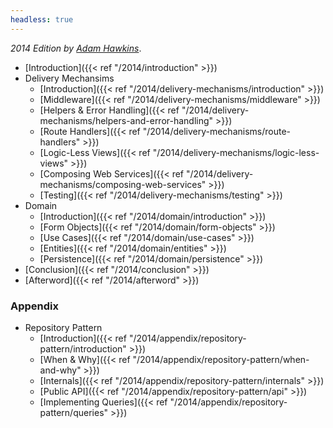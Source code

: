 ```yaml
---
headless: true
---
```


_2014 Edition by [Adam Hawkins](https://slashdeploy.com)_.

- [Introduction]({{< ref "/2014/introduction" >}})
- Delivery Mechansims
  - [Introduction]({{< ref "/2014/delivery-mechanisms/introduction" >}})
  - [Middleware]({{< ref "/2014/delivery-mechanisms/middleware" >}})
  - [Helpers & Error Handling]({{< ref "/2014/delivery-mechanisms/helpers-and-error-handling" >}})
  - [Route Handlers]({{< ref "/2014/delivery-mechanisms/route-handlers" >}})
  - [Logic-Less Views]({{< ref "/2014/delivery-mechanisms/logic-less-views" >}})
  - [Composing Web Services]({{< ref "/2014/delivery-mechanisms/composing-web-services" >}})
  - [Testing]({{< ref "/2014/delivery-mechanisms/testing" >}})
- Domain
  - [Introduction]({{< ref "/2014/domain/introduction" >}})
  - [Form Objects]({{< ref "/2014/domain/form-objects" >}})
  - [Use Cases]({{< ref "/2014/domain/use-cases" >}})
  - [Entities]({{< ref "/2014/domain/entities" >}})
  - [Persistence]({{< ref "/2014/domain/persistence" >}})
- [Conclusion]({{< ref "/2014/conclusion" >}})
- [Afterword]({{< ref "/2014/afterword" >}})

### Appendix

- Repository Pattern
  - [Introduction]({{< ref "/2014/appendix/repository-pattern/introduction" >}})
  - [When & Why]({{< ref "/2014/appendix/repository-pattern/when-and-why" >}})
  - [Internals]({{< ref "/2014/appendix/repository-pattern/internals" >}})
  - [Public API]({{< ref "/2014/appendix/repository-pattern/api" >}})
  - [Implementing Queries]({{< ref "/2014/appendix/repository-pattern/queries" >}})
